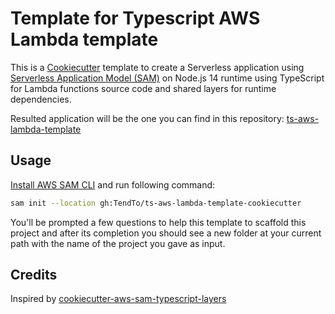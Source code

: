 # Template for Typescript AWS Lambda template

This is a [Cookiecutter](https://github.com/audreyr/cookiecutter) template to create a Serverless application using [Serverless Application Model (SAM)](https://aws.amazon.com/serverless/sam/) on Node.js 14 runtime using TypeScript for Lambda functions source code and shared layers for runtime dependencies.

Resulted application will be the one you can find in this repository: [ts-aws-lambda-template](https://github.com/TendTo/ts-aws-lambda-template)

## Usage

[Install AWS SAM CLI](https://docs.aws.amazon.com/serverless-application-model/latest/developerguide/serverless-sam-cli-install.html) and run following command:

```sh
sam init --location gh:TendTo/ts-aws-lambda-template-cookiecutter
```

You'll be prompted a few questions to help this template to scaffold this project and after its completion you should see a new folder at your current path with the name of the project you gave as input.

## Credits
Inspired by [cookiecutter-aws-sam-typescript-layers](https://github.com/Envek/cookiecutter-aws-sam-typescript-layers)
